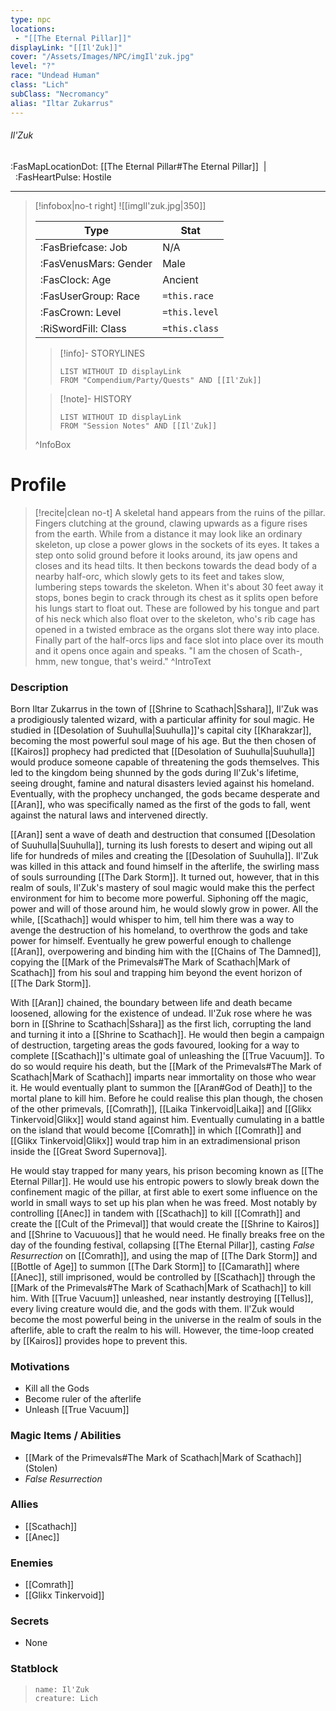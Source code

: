 ```yaml
---
type: npc
locations:
 - "[[The Eternal Pillar]]"
displayLink: "[[Il'Zuk]]"
cover: "/Assets/Images/NPC/imgIl'zuk.jpg"
level: "?"
race: "Undead Human"
class: "Lich"
subClass: "Necromancy"
alias: "Iltar Zukarrus"
---
```

###### Il'Zuk
<span class="sub2">:FasMapLocationDot: [[The Eternal Pillar#The Eternal Pillar]]&nbsp;&nbsp;|&nbsp;&nbsp;:FasHeartPulse: Hostile </span>
___

> [!infobox|no-t right]
> ![[imgIl'zuk.jpg|350]]
>
> | Type | Stat |
> | ---- | ---- |
> | :FasBriefcase: Job |  N/A |
> | :FasVenusMars: Gender | Male |
> | :FasClock: Age | Ancient |
> |  :FasUserGroup: Race |  `=this.race`|
> | :FasCrown: Level   | `=this.level` |
> | :RiSwordFill: Class |  `=this.class`|
>
>> [!info]- STORYLINES
>>```dataview
>>LIST WITHOUT ID displayLink
>>FROM "Compendium/Party/Quests" AND [[Il'Zuk]]
>
>>[!note]- HISTORY
>>```dataview
>>LIST WITHOUT ID displayLink
>>FROM "Session Notes" AND [[Il'Zuk]]
>
>^InfoBox

# Profile

> [!recite|clean no-t]
>	A skeletal hand appears from the ruins of the pillar. Fingers clutching at the ground, clawing upwards as a figure rises from the earth. While from a distance it may look like an ordinary skeleton, up close a power glows in the sockets of its eyes. It takes a step onto solid ground before it looks around, its jaw opens and closes and its head tilts. It then beckons towards the dead body of a nearby half-orc, which slowly gets to its feet and takes slow, lumbering steps towards the skeleton. When it's about 30 feet away it stops, bones begin to crack through its chest as it splits open before his lungs start to float out. These are followed by his tongue and part of his neck which also float over to the skeleton, who's rib cage has opened in a twisted embrace as the organs slot there way into place. Finally part of the half-orcs lips and face slot into place over its mouth and it opens once again and speaks. "I am the chosen of Scath-, hmm, new tongue, that's weird."
>^IntroText

### Description
Born Iltar Zukarrus in the town of [[Shrine to Scathach|Sshara]], Il'Zuk was a prodigiously talented wizard, with a particular affinity for soul magic. He studied in [[Desolation of Suuhulla|Suuhulla]]'s capital city [[Kharakzar]], becoming the most powerful soul mage of his age. But the then chosen of [[Kairos]] prophecy had predicted that [[Desolation of Suuhulla|Suuhulla]] would produce someone capable of threatening the gods themselves. This led to the kingdom being shunned by the gods during Il'Zuk's lifetime, seeing drought, famine and natural disasters levied against his homeland. Eventually, with the prophecy unchanged, the gods became desperate and [[Aran]], who was specifically named as the first of the gods to fall, went against the natural laws and intervened directly. 

[[Aran]] sent a wave of death and destruction that consumed [[Desolation of Suuhulla|Suuhulla]], turning its lush forests to desert and wiping out all life for hundreds of miles and creating the [[Desolation of Suuhulla]]. Il'Zuk was killed in this attack and found himself in the afterlife, the swirling mass of souls surrounding [[The Dark Storm]]. It turned out, however, that in this realm of souls, Il'Zuk's mastery of soul magic would make this the perfect environment for him to become more powerful. Siphoning off the magic, power and will of those around him, he would slowly grow in power. All the while, [[Scathach]] would whisper to him, tell him there was a way to avenge the destruction of his homeland, to overthrow the gods and take power for himself. Eventually he grew powerful enough to challenge [[Aran]], overpowering and binding him with the [[Chains of The Damned]], copying the [[Mark of the Primevals#The Mark of Scathach|Mark of Scathach]] from his soul and trapping him beyond the event horizon of [[The Dark Storm]].

With [[Aran]] chained, the boundary between life and death became loosened, allowing for the existence of undead. Il'Zuk rose where he was born in [[Shrine to Scathach|Sshara]] as the first lich, corrupting the land and turning it into a [[Shrine to Scathach]]. He would then begin a campaign of destruction, targeting areas the gods favoured, looking for a way to complete [[Scathach]]'s ultimate goal of unleashing the [[True Vacuum]]. To do so would require his death, but the [[Mark of the Primevals#The Mark of Scathach|Mark of Scathach]] imparts near immortality on those who wear it. He would eventually plant to summon the [[Aran#God of Death]] to the mortal plane to kill him. Before he could realise this plan though, the chosen of the other primevals, [[Comrath]], [[Laika Tinkervoid|Laika]] and [[Glikx Tinkervoid|Glikx]] would stand against him. Eventually cumulating in a battle on the island that would become [[Comrath]] in which [[Comrath]] and [[Glikx Tinkervoid|Glikx]] would trap him in an extradimensional prison inside the [[Great Sword Supernova]]. 

He would stay trapped for many years, his prison becoming known as [[The Eternal Pillar]]. He would use his entropic powers to slowly break down the confinement magic of the pillar, at first able to exert some influence on the world in small ways to set up his plan when he was freed. Most notably by controlling [[Anec]] in tandem with [[Scathach]] to kill [[Comrath]] and create the [[Cult of the Primeval]] that would create the [[Shrine to Kairos]] and [[Shrine to Vacuuous]] that he would need. He finally breaks free on the day of the founding festival, collapsing [[The Eternal Pillar]], casting *False Resurrection* on [[Comrath]], and using the map of [[The Dark Storm]] and [[Bottle of Age]] to summon [[The Dark Storm]] to [[Camarath]] where [[Anec]], still imprisoned, would be controlled by [[Scathach]] through the [[Mark of the Primevals#The Mark of Scathach|Mark of Scathach]] to kill him. With [[True Vacuum]] unleashed, near instantly destroying [[Tellus]], every living creature would die, and the gods with them. Il'Zuk would become the most powerful being in the universe in the realm of souls in the afterlife, able to craft the realm to his will. However, the time-loop created by [[Kairos]] provides hope to prevent this.
 
### Motivations
- Kill all the Gods
- Become ruler of the afterlife
- Unleash [[True Vacuum]]

### Magic Items / Abilities
- [[Mark of the Primevals#The Mark of Scathach|Mark of Scathach]] (Stolen)
- *False Resurrection*

### Allies
- [[Scathach]]
- [[Anec]]

### Enemies
- [[Comrath]]
- [[Glikx Tinkervoid]]

### Secrets
- None

### Statblock
> ```statblock
> name: Il'Zuk
> creature: Lich